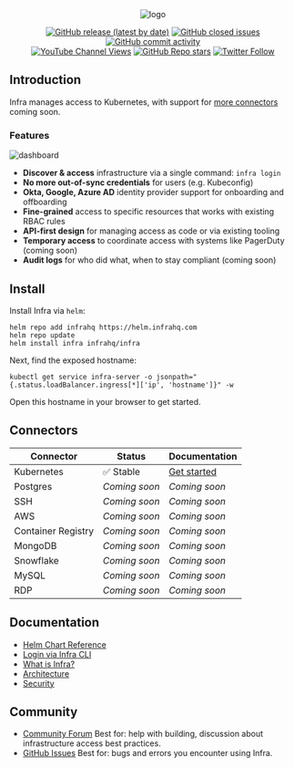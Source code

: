 <div align="center">
  <picture>
    <source media="(prefers-color-scheme: dark)" srcset="https://user-images.githubusercontent.com/251292/179098559-75b53555-e389-40cc-b910-0e53521efad2.svg">
    <img alt="logo" src="https://user-images.githubusercontent.com/251292/179098561-eaa231c1-5757-40d7-9e5f-628e5d9c3e47.svg">
  </picture>
</div>

<div align="center">

[![GitHub release (latest by date)](https://img.shields.io/github/v/release/infrahq/infra?color=brightgreen)](https://github.com/infrahq/infra/releases/latest) [![GitHub closed issues](https://img.shields.io/github/issues-closed/infrahq/infra?color=green)](https://github.com/infrahq/infra/issues) [![GitHub commit activity](https://img.shields.io/github/commit-activity/m/infrahq/infra)](https://github.com/infrahq/infra/commits/main)
<br />
[![YouTube Channel Views](https://img.shields.io/youtube/channel/views/UCft1MzQs2BJdW8BIUu6WJkw?style=social)](https://www.youtube.com/channel/UCft1MzQs2BJdW8BIUu6WJkw) [![GitHub Repo stars](https://img.shields.io/github/stars/infrahq/infra?style=social)](https://github.com/infrahq/infra/stargazers) [![Twitter Follow](https://img.shields.io/twitter/follow/infrahq?style=social)](https://twitter.com/infrahq)

</div>

## Introduction

Infra manages access to Kubernetes, with support for [more connectors](#connectors) coming soon.

### Features

![dashboard](https://user-images.githubusercontent.com/251292/179105707-ce836104-9b28-4ee2-aecb-073cc31d88d4.png)

- **Discover & access** infrastructure via a single command: `infra login`
- **No more out-of-sync credentials** for users (e.g. Kubeconfig)
- **Okta, Google, Azure AD** identity provider support for onboarding and offboarding
- **Fine-grained** access to specific resources that works with existing RBAC rules
- **API-first design** for managing access as code or via existing tooling
- **Temporary access** to coordinate access with systems like PagerDuty (coming soon)
- **Audit logs** for who did what, when to stay compliant (coming soon)

## Install

Install Infra via `helm`:

```
helm repo add infrahq https://helm.infrahq.com
helm repo update
helm install infra infrahq/infra
```

Next, find the exposed hostname:

```
kubectl get service infra-server -o jsonpath="{.status.loadBalancer.ingress[*]['ip', 'hostname']}" -w
```

Open this hostname in your browser to get started.

## Connectors

| Connector          | Status        | Documentation                                                 |
| ------------------ | ------------- | ------------------------------------------------------------- |
| Kubernetes         | ✅ Stable     | [Get started](https://infrahq.com/docs/connectors/kubernetes) |
| Postgres           | _Coming soon_ | _Coming soon_                                                 |
| SSH                | _Coming soon_ | _Coming soon_                                                 |
| AWS                | _Coming soon_ | _Coming soon_                                                 |
| Container Registry | _Coming soon_ | _Coming soon_                                                 |
| MongoDB            | _Coming soon_ | _Coming soon_                                                 |
| Snowflake          | _Coming soon_ | _Coming soon_                                                 |
| MySQL              | _Coming soon_ | _Coming soon_                                                 |
| RDP                | _Coming soon_ | _Coming soon_                                                 |

## Documentation

- [Helm Chart Reference](https://infrahq.com/docs/reference/helm-reference)
- [Login via Infra CLI](https://infrahq.com/docs/configuration/logging-in)
- [What is Infra?](https://infrahq.com/docs/getting-started/what-is-infra)
- [Architecture](https://infrahq.com/docs/reference/architecture)
- [Security](https://infrahq.com/docs/reference/security)

## Community

- [Community Forum](https://github.com/infrahq/infra/discussions) Best for: help with building, discussion about infrastructure access best practices.
- [GitHub Issues](https://github.com/infrahq/infra/issues) Best for: bugs and errors you encounter using Infra.
